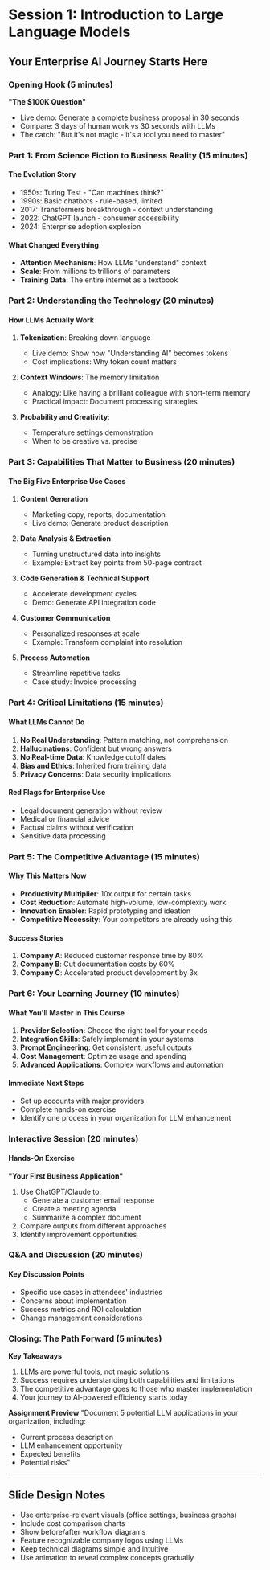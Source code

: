 # Session 1: Introduction to Large Language Models
## Your Enterprise AI Journey Starts Here

### Opening Hook (5 minutes)
**"The $100K Question"**
- Live demo: Generate a complete business proposal in 30 seconds
- Compare: 3 days of human work vs 30 seconds with LLMs
- The catch: "But it's not magic - it's a tool you need to master"

### Part 1: From Science Fiction to Business Reality (15 minutes)

#### The Evolution Story
- 1950s: Turing Test - "Can machines think?"
- 1990s: Basic chatbots - rule-based, limited
- 2017: Transformers breakthrough - context understanding
- 2022: ChatGPT launch - consumer accessibility
- 2024: Enterprise adoption explosion

#### What Changed Everything
- **Attention Mechanism**: How LLMs "understand" context
- **Scale**: From millions to trillions of parameters
- **Training Data**: The entire internet as a textbook

### Part 2: Understanding the Technology (20 minutes)

#### How LLMs Actually Work
1. **Tokenization**: Breaking down language
   - Live demo: Show how "Understanding AI" becomes tokens
   - Cost implications: Why token count matters

2. **Context Windows**: The memory limitation
   - Analogy: Like having a brilliant colleague with short-term memory
   - Practical impact: Document processing strategies

3. **Probability and Creativity**: 
   - Temperature settings demonstration
   - When to be creative vs. precise

### Part 3: Capabilities That Matter to Business (20 minutes)

#### The Big Five Enterprise Use Cases
1. **Content Generation**
   - Marketing copy, reports, documentation
   - Live demo: Generate product description

2. **Data Analysis & Extraction**
   - Turning unstructured data into insights
   - Example: Extract key points from 50-page contract

3. **Code Generation & Technical Support**
   - Accelerate development cycles
   - Demo: Generate API integration code

4. **Customer Communication**
   - Personalized responses at scale
   - Example: Transform complaint into resolution

5. **Process Automation**
   - Streamline repetitive tasks
   - Case study: Invoice processing

### Part 4: Critical Limitations (15 minutes)

#### What LLMs Cannot Do
1. **No Real Understanding**: Pattern matching, not comprehension
2. **Hallucinations**: Confident but wrong answers
3. **No Real-time Data**: Knowledge cutoff dates
4. **Bias and Ethics**: Inherited from training data
5. **Privacy Concerns**: Data security implications

#### Red Flags for Enterprise Use
- Legal document generation without review
- Medical or financial advice
- Factual claims without verification
- Sensitive data processing

### Part 5: The Competitive Advantage (15 minutes)

#### Why This Matters Now
- **Productivity Multiplier**: 10x output for certain tasks
- **Cost Reduction**: Automate high-volume, low-complexity work
- **Innovation Enabler**: Rapid prototyping and ideation
- **Competitive Necessity**: Your competitors are already using this

#### Success Stories
1. **Company A**: Reduced customer response time by 80%
2. **Company B**: Cut documentation costs by 60%
3. **Company C**: Accelerated product development by 3x

### Part 6: Your Learning Journey (10 minutes)

#### What You'll Master in This Course
1. **Provider Selection**: Choose the right tool for your needs
2. **Integration Skills**: Safely implement in your systems
3. **Prompt Engineering**: Get consistent, useful outputs
4. **Cost Management**: Optimize usage and spending
5. **Advanced Applications**: Complex workflows and automation

#### Immediate Next Steps
- Set up accounts with major providers
- Complete hands-on exercise
- Identify one process in your organization for LLM enhancement

### Interactive Session (20 minutes)

#### Hands-On Exercise
**"Your First Business Application"**
1. Use ChatGPT/Claude to:
   - Generate a customer email response
   - Create a meeting agenda
   - Summarize a complex document
2. Compare outputs from different approaches
3. Identify improvement opportunities

### Q&A and Discussion (20 minutes)

#### Key Discussion Points
- Specific use cases in attendees' industries
- Concerns about implementation
- Success metrics and ROI calculation
- Change management considerations

### Closing: The Path Forward (5 minutes)

**Key Takeaways**
1. LLMs are powerful tools, not magic solutions
2. Success requires understanding both capabilities and limitations
3. The competitive advantage goes to those who master implementation
4. Your journey to AI-powered efficiency starts today

**Assignment Preview**
"Document 5 potential LLM applications in your organization, including:
- Current process description
- LLM enhancement opportunity
- Expected benefits
- Potential risks"

---

## Slide Design Notes

- Use enterprise-relevant visuals (office settings, business graphs)
- Include cost comparison charts
- Show before/after workflow diagrams
- Feature recognizable company logos using LLMs
- Keep technical diagrams simple and intuitive
- Use animation to reveal complex concepts gradually